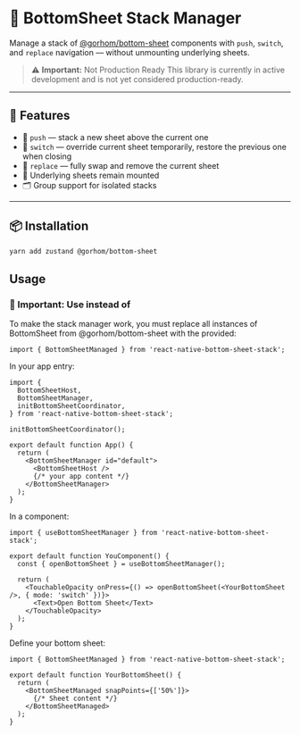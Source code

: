 # 🧩 BottomSheet Stack Manager

Manage a stack of [@gorhom/bottom-sheet](https://github.com/gorhom/react-native-bottom-sheet) components with `push`, `switch`, and `replace` navigation — without unmounting underlying sheets.

> ⚠️ **Important:** Not Production Ready
> This library is currently in active development and is not yet considered production-ready.

---

## 🚀 Features

- 🧱 `push` — stack a new sheet above the current one
- 🔄 `switch` — override current sheet temporarily, restore the previous one when closing
- 🔁 `replace` — fully swap and remove the current sheet
- 🧠 Underlying sheets remain mounted
- 🗂️ Group support for isolated stacks

---

## 📦 Installation

```bash
yarn add zustand @gorhom/bottom-sheet
```

## Usage

### 🧠 Important: Use <BottomSheetManaged /> instead of <BottomSheet />

To make the stack manager work, you must replace all instances of BottomSheet from @gorhom/bottom-sheet with the provided:

```tsx
import { BottomSheetManaged } from 'react-native-bottom-sheet-stack';
```

In your app entry:

```tsx
import {
  BottomSheetHost,
  BottomSheetManager,
  initBottomSheetCoordinator,
} from 'react-native-bottom-sheet-stack';

initBottomSheetCoordinator();

export default function App() {
  return (
    <BottomSheetManager id="default">
      <BottomSheetHost />
      {/* your app content */}
    </BottomSheetManager>
  );
}
```

In a component:

```tsx
import { useBottomSheetManager } from 'react-native-bottom-sheet-stack';

export default function YouComponent() {
  const { openBottomSheet } = useBottomSheetManager();

  return (
    <TouchableOpacity onPress={() => openBottomSheet(<YourBottomSheet />, { mode: 'switch' })}>
      <Text>Open Bottom Sheet</Text>
    </TouchableOpacity>
  );
}
```

Define your bottom sheet:

```tsx
import { BottomSheetManaged } from 'react-native-bottom-sheet-stack';

export default function YourBottomSheet() {
  return (
    <BottomSheetManaged snapPoints={['50%']}>
      {/* Sheet content */}
    </BottomSheetManaged>
  );
}
```